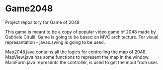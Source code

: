 # Game2048
Project repository for Game of 2048 

This game is meant to be a copy of popular video game of 2048 made by Gabriele Cirulli.
Game is going to be based on MVC architecture. For visual represantation - javax.swing is going to be used.

Map2048.java contains all the logics for controlling the map of 2048. 
MapView.java has some functions to represent the map in the window.
MainForm.java represents the controller, is used to get the input from user.
